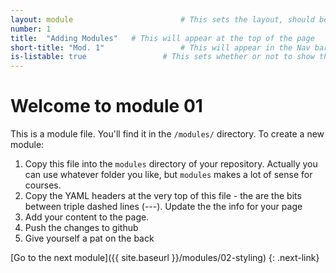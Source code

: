 ```yaml
---
layout: module                        # This sets the layout, should be page most of the time
number: 1
title:  "Adding Modules"   # This will appear at the top of the page
short-title: "Mod. 1"                 # This will appear in the Nav bar in the header
is-listable: true                 # This sets whether or not to show this in the nav bar (true for yes, false for no)
---
```


# Welcome to module 01

This is a module file. You'll find it in the `/modules/` directory.
To create a new module:
1. Copy this file into the `modules` directory of your repository. Actually you can use whatever folder you like, but `modules` makes a lot of sense for courses.
2. Copy the YAML headers at the very top of this file - the are the bits between triple dashed lines (---). Update the the info for your page
3. Add your content to the page.
4. Push the changes to github
5. Give yourself a pat on the back

[Go to the next module]({{ site.baseurl }}/modules/02-styling)
{: .next-link}
